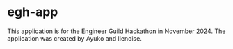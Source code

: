 # egh-app

This application is for the Engineer Guild Hackathon in November 2024.
The application was created by Ayuko and lienoise.